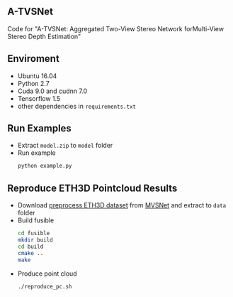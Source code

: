 ## A-TVSNet
Code for "A-TVSNet: Aggregated Two-View Stereo Network forMulti-View Stereo Depth Estimation"

## Enviroment

* Ubuntu 16.04
* Python 2.7
* Cuda 9.0 and cudnn 7.0
* Tensorflow 1.5
* other dependencies in ```requirements.txt```

## Run Examples

* Extract ```model.zip``` to ```model``` folder
* Run example
    ```bash 
    python example.py
    ```

## Reproduce ETH3D Pointcloud Results

* Download [preprocess ETH3D dataset](https://drive.google.com/open?id=1hGft7rEFnoSrnTjY_N6vp5j1QBsGcnBB) from [MVSNet](https://github.com/YoYo000/MVSNet) and extract to ```data``` folder
* Build fusible
    ```bash 
    cd fusible
    mkdir build
    cd build
    cmake ..
    make
    ```
* Produce point cloud
    ```bash 
    ./reproduce_pc.sh
    ```
